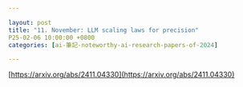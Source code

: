 ```yaml
---

layout: post
title: "11. November: LLM scaling laws for precision"
P25-02-06 10:00:00 +0800
categories: [ai-筆記-noteworthy-ai-research-papers-of-2024]

---
```


[https://arxiv.org/abs/2411.04330](https://arxiv.org/abs/2411.04330)

